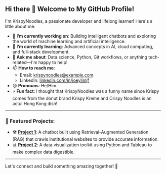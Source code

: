 ## Hi there 👋 Welcome to My GitHub Profile!

I'm KrispyNoodles, a passionate developer and lifelong learner! Here's a little about me:

- 🔭 **I’m currently working on**: Building intelligent chatbots and exploring the world of machine learning and artificial intelligence.
- 🌱 **I’m currently learning**: Advanced concepts in AI, cloud computing, and full-stack development.
- 💬 **Ask me about**: Data science, Python, Git workflows, or anything tech-related—I'm happy to help!
- 📫 **How to reach me**:  
  - Email: [krispynoodles@example.com](mailto:krispynoodles@example.com)  
  - LinkedIn: [linkedin.com/in/joeylimjf](www.linkedin.com/in/joeylimjf)
- 😄 **Pronouns**: He/Him
- ⚡ **Fun fact**: I thought that KrispyNoodles was a funny name since Krispy comes from the donut brand Krispy Kreme and Crispy Noodles is an actul Hong Kong dish!

---

### 🌟 Featured Projects:
- 🛠 **[Project 1](https://github.com/KrispyNoodles/Project1)**: A chatbot built using Retrieval-Augmented Generation (RAG) that crawls institutional websites to provide accurate information.
- 📊 **[Project 2](https://github.com/KrispyNoodles/Project2)**: A data visualization toolkit using Python and Tableau to make complex data digestible.

---

Let's connect and build something amazing together! 🚀
